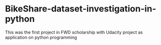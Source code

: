 # BikeShare-dataset-investigation-in-python
This was the first project in FWD scholarship with Udacity project as application on python programming
